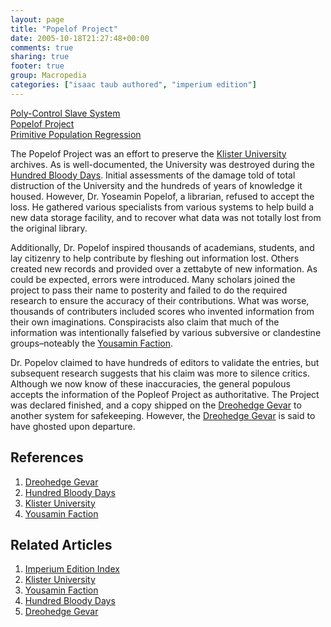 ```yaml
---
layout: page
title: "Popelof Project"
date: 2005-10-18T21:27:48+00:00
comments: true
sharing: true
footer: true
group: Macropedia
categories: ["isaac taub authored", "imperium edition"]
---
```


<div class='row'>
	<div class='col-md-4'><a href='/macropedia/poly-control-slave-system'>Poly-Control Slave System</a></div>
	<div class='col-md-4'><a href='/macropedia/popelof-project'>Popelof Project</a></div>
	<div class='col-md-4'><a href='/macropedia/primitive-population-regression'>Primitive Population Regression</a></div>
</div>


The Popelof Project was an effort to preserve the [Klister University](/macropedia/klister-university) archives. As is well-documented, the University was destroyed during the [Hundred Bloody Days](/macropedia/hundred-bloody-days). Initial assessments of the damage told of total distruction of the University and the hundreds of years of knowledge it housed. However, Dr. Yoseamin Popelof, a librarian, refused to accept the loss. He gathered various specialists from various systems to help build a new data storage facility, and to recover what data was not totally lost from the original library. 

Additionally, Dr. Popelof inspired thousands of academians, students, and lay citizenry to help contribute by fleshing out information lost. Others created new records and provided over a zettabyte of new information. As could be expected, errors were introduced. Many scholars joined the project to pass their name to posterity and failed to do the required research to ensure the accuracy of their contributions. What was worse, thousands of contributers included scores who invented information from their own imaginations. Conspiracists also claim that much of the information was intentionally falsefied by various subversive or clandestine groups&ndash;noteably the [Yousamin Faction](/macropedia/yousamin-faction).

Dr. Popelov claimed to have hundreds of editors to validate the entries, but subsequent research suggests that his claim was more to silence critics. Although we now know of these inaccuracies, the general populous accepts the information of the Popleof Project as authoritative. The Project was declared finished, and a copy shipped on the [Dreohedge Gevar](/macropedia/dreohedge-gevar) to another system for safekeeping. However, the [Dreohedge Gevar](/macropedia/dreohedge-gevar) is said to have ghosted upon departure.

## References
1. [Dreohedge Gevar](/macropedia/dreohedge-gevar)
1. [Hundred Bloody Days](/macropedia/hundred-bloody-days)
1. [Klister University](/macropedia/klister-university)
1. [Yousamin Faction](/macropedia/yousamin-faction)
 
## Related Articles

1. [Imperium Edition Index](/macropedia/imperium-edition-index)
2. [Klister University](/macropedia/klister-university)
3. [Yousamin Faction](/macropedia/yousamin-faction)
4. [Hundred Bloody Days](/macropedia/hundred-bloody-days)
5. [Dreohedge Gevar](/macropedia/dreohedge-gevar)



 
